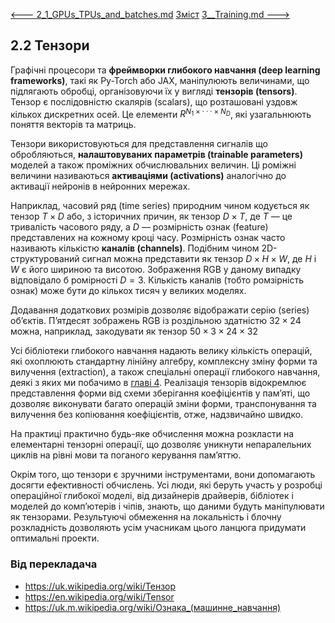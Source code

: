 [<---   2_1_GPUs_TPUs_and_batches.md](2_1_GPUs_TPUs_and_batches.md)         [Зміст](README.md)          [3__Training.md    --->](3__Training.md) 

## 2.2    Тензори

Графічні процесори та **фреймворки глибокого навчання (deep learning frameworks)**, такі як Py-Torch або JAX, маніпулюють величинами, що підлягають обробці, організовуючи їх у вигляді **тензорів (tensors)**.  Тензор є послідовністю скалярів (scalars), що розташовані уздовж кількох дискретних осей. Це елементи $R^{N_1×···×N_D}$, які узагальнюють поняття векторів та матриць.

Тензори використовуються для представлення сигналів що обробляються, **налаштовуваних параметрів (trainable parameters)** моделей а також проміжних обчислювальних величин. Ці роміжні величини називаються **активаціями (activations)** аналогічно до активації нейронів в нейронних мережах.

Наприклад, часовий ряд (time series) природним чином кодується як тензор $T×D$ або, з історичних причин, як тензор $D×T$, де $T$ — це тривалість часового ряду, а $D$ — розмірність ознак (feature) представлених на кожному кроці часу. Розмірність ознак часто називають кількістю **каналів (channels)**. Подібним чином 2D-структурований сигнал можна представити як тензор $D×H×W$, де $H$ і $W$ є його шириною та висотою. Зображення RGB у даному випадку відповідало б ромірності $D=3$.  Кількість каналів (тобто ромзірність ознак) може бути до кількох тисяч у великих моделях.

Додавання додаткових розмірів дозволяє відображати серію (series) об’єктів. П’ятдесят зображень RGB із роздільною здатністю $32×24$ можна, наприклад, закодувати як тензор $50×3×24×32$

Усі бібліотеки глибокого навчання надають велику кількість операцій, які охоплюють стандартну лінійну алгебру, комплексну зміну форми та вилучення (extraction), а також спеціальні операції глибокого навчання, деякі з яких ми побачимо в [главі 4](4__Model_components.md). Реалізація тензорів відокремлює представлення форми від схеми зберігання коефіцієнтів у пам’яті, що дозволяє виконувати багато операцій зміни форми, транспонування та вилучення без копіювання коефіцієнтів, отже, надзвичайно швидко.

На практиці практично будь-яке обчислення можна розкласти на елементарні тензорні операції, що дозволяє уникнути непаралельних циклів на рівні мови та поганого керування пам’яттю.

Окрім того, що тензори є зручними інструментами, вони допомагають досягти ефективності обчислень. Усі люди, які беруть участь у розробці операційної глибокої моделі, від дизайнерів драйверів, бібліотек і моделей до комп’ютерів і чіпів, знають, що даними будуть маніпулювати як тензорами. Результуючі обмеження на локальність і блочну розкладність дозволяють усім учасникам цього ланцюга придумати оптимальні проекти.

### Від перекладача

- <https://uk.wikipedia.org/wiki/Тензор>
- <https://en.wikipedia.org/wiki/Tensor>
- <https://uk.m.wikipedia.org/wiki/Ознака_(машинне_навчання)>